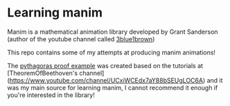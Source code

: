 # Learning manim

Manim is a mathematical animation library developed by Grant Sanderson (author of the youtube channel called [3blue1brown](https://www.youtube.com/channel/UCYO_jab_esuFRV4b17AJtAw))

This repo contains some of my attempts at producing manim animations!

The [pythagoras proof example](https://www.youtube.com/watch?v=WGs9ZBdUOf8) was created based on the tutorials at [TheoremOfBeethoven's channel] (https://www.youtube.com/channel/UCxiWCEdx7aY88bSEUgLOC6A) and it was my main source for learning manim, I cannot recommend it enough if you're interested in the library!


